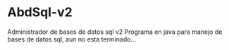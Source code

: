 # AbdSql-v2

Administrador de bases de datos sql v2
Programa en java para manejo de bases de datos sql, aun no esta terminado...
